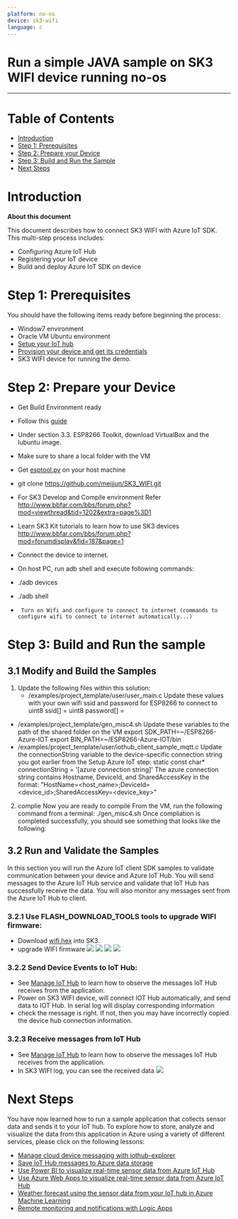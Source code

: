 ```yaml
---
platform: no-os
device: sk3-wifi
language: c
---
```


Run a simple JAVA sample on SK3 WIFI device running no-os
===
---

# Table of Contents

-   [Introduction](#Introduction)
-   [Step 1: Prerequisites](#Prerequisites)
-   [Step 2: Prepare your Device](#PrepareDevice)
-   [Step 3: Build and Run the Sample](#Build)
-   [Next Steps](#NextSteps)

<a name="Introduction"></a>
# Introduction

**About this document**

This document describes how to connect SK3 WIFI with Azure IoT SDK. This multi-step process includes:
-   Configuring Azure IoT Hub
-   Registering your IoT device
-   Build and deploy Azure IoT SDK on device

<a name="Prerequisites"></a>
# Step 1: Prerequisites

You should have the following items ready before beginning the process:

- Window7 environment
- Oracle VM Ubuntu environment
- [Setup your IoT hub][lnk-setup-iot-hub]
- [Provision your device and get its credentials][lnk-manage-iot-hub]
- SK3 WIFI device for running the demo.


<a name="PrepareDevice"></a>
# Step 2: Prepare your Device

- Get Build Environment ready
 -	Follow this [guide](https://espressif.com/en/support/explore/get-started/esp8266/getting-started-guide)
 -	Under section 3.3. ESP8266 Toolkit, download VirtualBox and the lubuntu image.
 -	Make sure to share a local folder with the VM


-  Get [esptool.py](https://github.com/espressif/esptool) on your host machine
-  git clone https://github.com/meijjun/SK3_WIFI.git
 - For SK3 Develop and Compile environment
Refer http://www.bbfar.com/bbs/forum.php?mod=viewthread&tid=1202&extra=page%3D1
 - Learn SK3 Kit tutorials to learn how to use SK3 devices
http://www.bbfar.com/bbs/forum.php?mod=forumdisplay&fid=187&page=1


-  Connect the device to internet.
 - On host PC, run adb shell and execute following commands:
 -    ./adb devices
 - 	./adb shell
 -  	Turn on Wifi and configure to connect to internet (commands to configure wifi to connect to internet automatically...)


<a name="Build"></a>
# Step 3: Build and Run the sample
## 3.1 Modify and Build the Samples

1.	Update the following files within this solution:
    - /examples/project_template/user/user_main.c
Update these values with your own wifi ssid and password for ESP8266 to connect to
uint8 ssid[] =
uint8 password[] =
   - /examples/project_template/gen_misc4.sh
   Update these variables to the path of the shared folder on the VM
export SDK_PATH=~/ESP8266-Azure-IOT
export BIN_PATH=~/ESP8266-Azure-IOT/bin
   - /examples/project_template/user/iothub_client_sample_mqtt.c
   Update the connectionString variable to the device-specific connection string you got earlier from the Setup Azure IoT step:
static const char* connectionString = '[azure connection string]'
The azure connection string contains Hostname, DeviceId, and SharedAccessKey in the format:
"HostName=&lt;host_name&gt;;DeviceId=&lt;device_id&gt;;SharedAccessKey=&lt;device_key&gt;"


2. complie
  Now you are ready to compile From the VM, run the following command from a terminal:
./gen_misc4.sh
Once compliation is completed successfully, you should see something that looks like the following:


## 3.2 Run and Validate the Samples
  In this section you will run the Azure IoT client SDK samples to validate communication between your device and Azure IoT Hub. You will send messages to the Azure IoT Hub service and validate that IoT Hub has successfully receive the data. You will also monitor any messages sent from the Azure IoT Hub to client.
### 3.2.1 Use FLASH_DOWNLOAD_TOOLS tools to upgrade WIFI firmware:
 - Download [wifi.hex](https://github.com/meijjun/SK3_WIFI/blob/master/wifi.hex) into SK3.
 - upgrade WIFI firmware
 ![](./media/sk3-wifi-c/1.png)
 ![](./media/sk3-wifi-c/2.png)
 ![](./media/sk3-wifi-c/3.png)
 ![](./media/sk3-wifi-c/4.png)


### 3.2.2 Send Device Events to IoT Hub:
- 	See [Manage IoT Hub]([lnk-manage-iot-hub]) to learn how to observe the messages IoT Hub receives from the application.
- 	Power on SK3 WIFI device, will connect IOT Hub automatically, and send data to IOT Hub. In serial log will display corresponding information
- 	check the message is right.  If not, then you may have incorrectly copied the device hub connection information.

### 3.2.3 Receive messages from IoT Hub
- 	See [Manage IoT Hub]([lnk-manage-iot-hub]) to learn how to observe the messages IoT Hub receives from the application.
- 	In SK3 WIFI log, you can see the received data
   ![](./media/sk3-wifi-c/5.png)


<a name="NextSteps"></a>
# Next Steps

You have now learned how to run a sample application that collects sensor data and sends it to your IoT hub. To explore how to store, analyze and visualize the data from this application in Azure using a variety of different services, please click on the following lessons:

-   [Manage cloud device messaging with iothub-explorer]
-   [Save IoT Hub messages to Azure data storage]
-   [Use Power BI to visualize real-time sensor data from Azure IoT Hub]
-   [Use Azure Web Apps to visualize real-time sensor data from Azure IoT Hub]
-   [Weather forecast using the sensor data from your IoT hub in Azure Machine Learning]
-   [Remote monitoring and notifications with Logic Apps]   

[Manage cloud device messaging with iothub-explorer]: https://docs.microsoft.com/en-us/azure/iot-hub/iot-hub-explorer-cloud-device-messaging
[Save IoT Hub messages to Azure data storage]: https://docs.microsoft.com/en-us/azure/iot-hub/iot-hub-store-data-in-azure-table-storage
[Use Power BI to visualize real-time sensor data from Azure IoT Hub]: https://docs.microsoft.com/en-us/azure/iot-hub/iot-hub-live-data-visualization-in-power-bi
[Use Azure Web Apps to visualize real-time sensor data from Azure IoT Hub]: https://docs.microsoft.com/en-us/azure/iot-hub/iot-hub-live-data-visualization-in-web-apps
[Weather forecast using the sensor data from your IoT hub in Azure Machine Learning]: https://docs.microsoft.com/en-us/azure/iot-hub/iot-hub-weather-forecast-machine-learning
[Remote monitoring and notifications with Logic Apps]: https://docs.microsoft.com/en-us/azure/iot-hub/iot-hub-monitoring-notifications-with-azure-logic-apps
[lnk-setup-iot-hub]: ../setup_iothub.md
[lnk-manage-iot-hub]: ../manage_iot_hub.md
[android-sample-code]: https://github.com/Azure/azure-iot-sdk-java/tree/master/device/iot-device-samples/android-sample
[mainactivity-source-code]: https://github.com/Azure/azure-iot-sdk-java/blob/master/device/iot-device-samples/android-sample/app/src/main/java/com/iothub/azure/microsoft/com/androidsample/MainActivity.java
